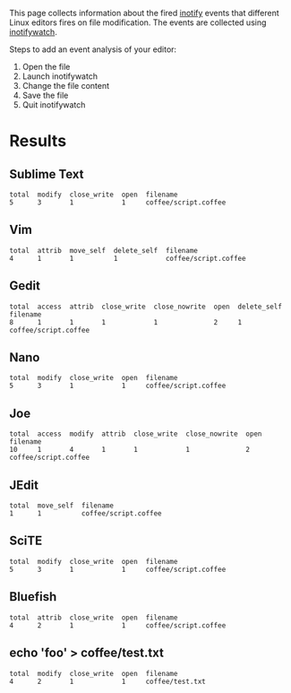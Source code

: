 This page collects information about the fired [inotify](http://en.wikipedia.org/wiki/Inotify) events that different Linux editors fires on file modification. The events are collected using  [inotifywatch](http://linux.die.net/man/1/inotifywatch).

Steps to add an event analysis of your editor: 

1. Open the file
2. Launch inotifywatch
3. Change the file content
4. Save the file
5. Quit inotifywatch

# Results

## Sublime Text

    total  modify  close_write  open  filename
    5      3       1            1     coffee/script.coffee

## Vim

    total  attrib  move_self  delete_self  filename
    4      1       1          1            coffee/script.coffee

## Gedit

    total  access  attrib  close_write  close_nowrite  open  delete_self  filename
    8      1       1       1            1              2     1            coffee/script.coffee

## Nano

    total  modify  close_write  open  filename
    5      3       1            1     coffee/script.coffee

## Joe

    total  access  modify  attrib  close_write  close_nowrite  open  filename
    10     1       4       1       1            1              2     coffee/script.coffee

## JEdit

    total  move_self  filename
    1      1          coffee/script.coffee

## SciTE

    total  modify  close_write  open  filename
    5      3       1            1     coffee/script.coffee

## Bluefish

    total  attrib  close_write  open  filename
    4      2       1            1     coffee/script.coffee

## echo 'foo' > coffee/test.txt

    total  modify  close_write  open  filename
    4      2       1            1     coffee/test.txt
